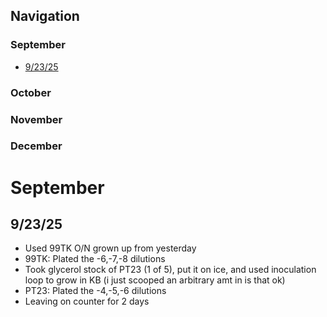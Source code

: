 ## Navigation

### September
- [9/23/25](#92325)
### October
### November
### December


# September
## 9/23/25
- Used 99TK O/N grown up from yesterday
- 99TK: Plated the -6,-7,-8 dilutions
- Took glycerol stock of PT23 (1 of 5), put it on ice, and used inoculation loop to grow in KB (i just scooped an arbitrary amt in is that ok)
- PT23: Plated the -4,-5,-6 dilutions
- Leaving on counter for 2 days 

